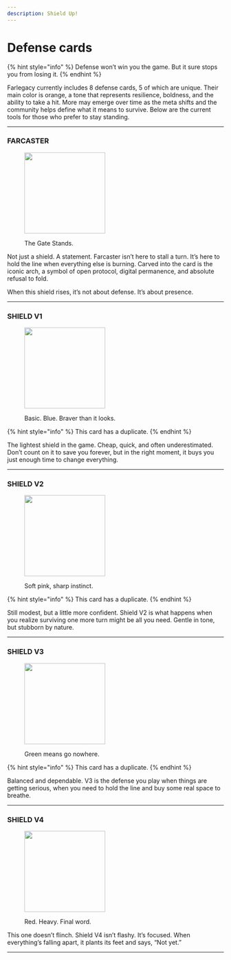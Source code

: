 ```yaml
---
description: Shield Up!
---
```


# Defense cards

{% hint style="info" %}
Defense won’t win you the game. But it sure stops you from losing it.
{% endhint %}

Farlegacy currently includes 8 defense cards, 5 of which are unique. Their main color is orange, a tone that represents resilience, boldness, and the ability to take a hit. More may emerge over time as the meta shifts and the community helps define what it means to survive. Below are the current tools for those who prefer to stay standing.

***

### FARCASTER

<div align="left"><figure><img src="../.gitbook/assets/IMG_1064 (1).PNG" alt="" width="188"><figcaption><p>The Gate Stands.</p></figcaption></figure></div>

Not just a shield. A statement. Farcaster isn’t here to stall a turn. It’s here to hold the line when everything else is burning. Carved into the card is the iconic arch, a symbol of open protocol, digital permanence, and absolute refusal to fold.

When this shield rises, it’s not about defense. It’s about presence.

***

### SHIELD V1

<div align="left"><figure><img src="../.gitbook/assets/IMG_1065.PNG" alt="" width="188"><figcaption><p>Basic. Blue. Braver than it looks.</p></figcaption></figure></div>

{% hint style="info" %}
This card has a duplicate.
{% endhint %}

The lightest shield in the game. Cheap, quick, and often underestimated. Don’t count on it to save you forever, but in the right moment, it buys you just enough time to change everything.

***

### SHIELD V2

<div align="left"><figure><img src="../.gitbook/assets/IMG_1066.PNG" alt="" width="188"><figcaption><p>Soft pink, sharp instinct.</p></figcaption></figure></div>

{% hint style="info" %}
This card has a duplicate.
{% endhint %}

Still modest, but a little more confident. Shield V2 is what happens when you realize surviving one more turn might be all you need. Gentle in tone, but stubborn by nature.

***

### SHIELD V3

<div align="left"><figure><img src="../.gitbook/assets/IMG_1067.PNG" alt="" width="188"><figcaption><p>Green means go nowhere.</p></figcaption></figure></div>

{% hint style="info" %}
This card has a duplicate.
{% endhint %}

Balanced and dependable. V3 is the defense you play when things are getting serious, when you need to hold the line and buy some real space to breathe.

***

### SHIELD V4

<div align="left"><figure><img src="../.gitbook/assets/IMG_1068.PNG" alt="" width="188"><figcaption><p>Red. Heavy. Final word.</p></figcaption></figure></div>

This one doesn’t flinch. Shield V4 isn’t flashy. It’s focused. When everything’s falling apart, it plants its feet and says, “Not yet.”

***
